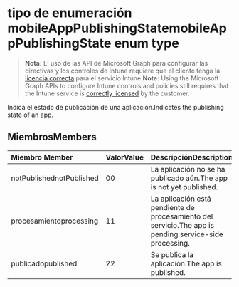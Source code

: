 # <a name="mobileapppublishingstate-enum-type"></a><span data-ttu-id="acd78-101">tipo de enumeración mobileAppPublishingState</span><span class="sxs-lookup"><span data-stu-id="acd78-101">mobileAppPublishingState enum type</span></span>

> <span data-ttu-id="acd78-102">**Nota:** El uso de las API de Microsoft Graph para configurar las directivas y los controles de Intune requiere que el cliente tenga la [licencia correcta](https://go.microsoft.com/fwlink/?linkid=839381) para el servicio Intune.</span><span class="sxs-lookup"><span data-stu-id="acd78-102">**Note:** Using the Microsoft Graph APIs to configure Intune controls and policies still requires that the Intune service is [correctly licensed](https://go.microsoft.com/fwlink/?linkid=839381) by the customer.</span></span>

<span data-ttu-id="acd78-103">Indica el estado de publicación de una aplicación.</span><span class="sxs-lookup"><span data-stu-id="acd78-103">Indicates the publishing state of an app.</span></span>
## <a name="members"></a><span data-ttu-id="acd78-104">Miembros</span><span class="sxs-lookup"><span data-stu-id="acd78-104">Members</span></span>
|<span data-ttu-id="acd78-105">Miembro	</span><span class="sxs-lookup"><span data-stu-id="acd78-105">Member</span></span>|<span data-ttu-id="acd78-106">Valor</span><span class="sxs-lookup"><span data-stu-id="acd78-106">Value</span></span>|<span data-ttu-id="acd78-107">Descripción</span><span class="sxs-lookup"><span data-stu-id="acd78-107">Description</span></span>|
|:---|:---|:---|
|<span data-ttu-id="acd78-108">notPublished</span><span class="sxs-lookup"><span data-stu-id="acd78-108">notPublished</span></span>|<span data-ttu-id="acd78-109">0</span><span class="sxs-lookup"><span data-stu-id="acd78-109">0</span></span>|<span data-ttu-id="acd78-110">La aplicación no se ha publicado aún.</span><span class="sxs-lookup"><span data-stu-id="acd78-110">The app is not yet published.</span></span>|
|<span data-ttu-id="acd78-111">procesamiento</span><span class="sxs-lookup"><span data-stu-id="acd78-111">processing</span></span>|<span data-ttu-id="acd78-112">1</span><span class="sxs-lookup"><span data-stu-id="acd78-112">1</span></span>|<span data-ttu-id="acd78-113">La aplicación está pendiente de procesamiento del servicio.</span><span class="sxs-lookup"><span data-stu-id="acd78-113">The app is pending service-side processing.</span></span>|
|<span data-ttu-id="acd78-114">publicado</span><span class="sxs-lookup"><span data-stu-id="acd78-114">published</span></span>|<span data-ttu-id="acd78-115">2</span><span class="sxs-lookup"><span data-stu-id="acd78-115">2</span></span>|<span data-ttu-id="acd78-116">Se publica la aplicación.</span><span class="sxs-lookup"><span data-stu-id="acd78-116">The app is published.</span></span>|




